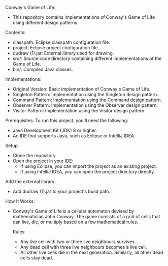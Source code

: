 Conway's Game of Life:
  - This repository contains implementations of Conway's Game of Life using different design patterns.

Contents:
  - classpath: Eclipse classpath configuration file.
  - project: Eclipse project configuration file.
  - dudraw (1).jar: External library used for drawing.
  - src/: Source code directory containing different implementations of the Game of Life.
  - bin/: Compiled Java classes.

Implementations:
  - Original Version: Basic implementation of Conway's Game of Life.
  - Singleton Pattern: Implementation using the Singleton design pattern.
  - Command Pattern: Implementation using the Command design pattern.
  - Observer Pattern: Implementation using the Observer design pattern.
  - Visitor Pattern: Implementation using the Visitor design pattern.

Prerequisites:
  To run this project, you'll need the following:
  - Java Development Kit (JDK) 8 or higher.
  - An IDE that supports Java, such as Eclipse or IntelliJ IDEA.
  
  Setup:
  - Clone the repository
  - Open the project in your IDE:
    - If using Eclipse, you can import the project as an existing project.
    - If using IntelliJ IDEA, you can open the project directory directly.

  Add the external library:
  - Add dudraw (1).jar to your project's build path.

How It Works:
- Conway's Game of Life is a cellular automaton devised by mathematician John Conway. The game consists of a grid of cells that can live, die, or multiply based on a few mathematical rules.

  Rules:
  - Any live cell with two or three live neighbours survives.
  - Any dead cell with three live neighbours becomes a live cell.
  - All other live cells die in the next generation. Similarly, all other dead cells stay dead.
